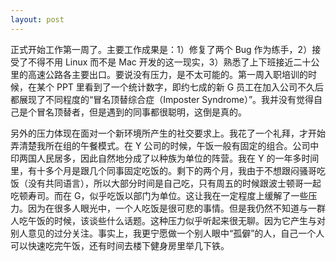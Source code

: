 ```yaml
---
layout: post
---
```


正式开始工作第一周了。主要工作成果是：1）修复了两个 Bug 作为练手，2）接受了不得不用 Linux 而不是 Mac 开发的这一现实，3）熟悉了上下班接近二十公里的高速公路各主要出口。要说没有压力，是不太可能的。第一周入职培训的时候，在某个 PPT 里看到了一个统计数字，即约七成的新 G 员工在加入公司不久后都展现了不同程度的“冒名顶替综合症（Imposter Syndrome）”。我并没有觉得自己是个冒名顶替者，但是遇到的同事都很聪明，这倒是真的。

另外的压力体现在面对一个新环境所产生的社交要求上。我花了一个礼拜，才开始弄清楚我所在组的午餐模式。在 Y 公司的时候，午饭一般有固定的组合。公司中印两国人民居多，因此自然地分成了以种族为单位的阵营。我在 Y 的一年多时间里，有十多个月是跟几个同事固定吃饭的。剩下的两个月，我由于不想跟闷骚哥吃饭（没有共同语言），所以大部分时间是自己吃，只有周五的时候跟波士顿哥一起吃顿寿司。而在 G，似乎吃饭以部门为单位。这让我在一定程度上缓解了一些压力。因为在很多人眼光中，一个人吃饭是很可悲的事情。但是我仍然不知道与一群人吃午饭的时候，该谈些什么话题。这种压力似乎听起来很无聊。因为它产生与对别人意见的过分关注。事实上，我更宁愿做一个别人眼中“孤僻”的人，自己一个人可以快速吃完午饭，还有时间去楼下健身房里举几下铁。
